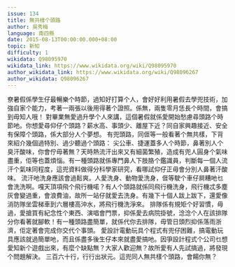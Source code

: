 ```yaml
---
issue: 134
title: 無共樣个頭路
author: 吳秀梅
language: 南四縣
date: 2015-08-13T00:00:00.000+08:00
topic: 新知
difficulty: 1
wikidata: Q98095970
wikidata_link: https://www.wikidata.org/wiki/Q98095970
author_wikidata_link: https://www.wikidata.org/wiki/Q98096267
author_wikidata: Q98096267
---
```

尞暑假係學生仔最暢樂个時節，過知好打算个人，會好好利用暑假去學兜技術，加強自家个能力，考著一兩張以後用得著个證照。係無，兩隻零月恁長个時間，會搞到毋知人哦！
對畢業無愛過升學个人來講，這個暑假就係愛開始愁慮尋頭路个時節吔。你想愛尋仰仔个頭路？薪水高、事頭少、離屋下近？同自家興趣接近、安全有保障个頭路，係大部分人个夢想。
有兜頭路，同𠊎等一般看著个無共樣，下背來紹介幾個過特別、過少聽過个頭路：
尖公車、捷運蓋多人个時節，鼻著別人个臭汗酸味，你會佇毋著無？天時熱流汗出來又有細菌繁殖，造成有兜人圓身个氣味盡重，佢等也蓋煩惱。有一種頭路就係專門鼻人下肢胳个鑑識員，判斷每一個人流汗个氣味同程度，這兜資料做得分科學家研究，看哪試仰仔正毋會分別人鼻著汗酸味。
流汗吔洗身應該會過鬆爽。人愛洗身、動物愛洗身，𠊎等駛个車仔屙糟吔乜會洗洗啊。嘎天頂項飛个飛行機喏？有人个頭路就係同飛行機洗身，飛行機忒多塵灰會變過重，會浪費油，故所一站仔就愛去洗身。有幾下十個人跋上跋下，還愛像消防隊坐雲梯車到六層樓高沖水，將飛行機洗淨來。
排隊係有規矩个好習慣，毋過，愛搶買有紀念性个東西、演唱會門票，抑係愛去病院掛號，淰淰个人在該排隊分你看著就腳軟！有一種頭路盡簡單，就係代你去排隊，毋管日頭烈抑係落雨浙濟，佢定著會完成你交代个事頭。
愛設計電動玩具个程式有兜仔困難，搞電動玩具應該就過簡單吔，而且係盡多後生仔本來就盡愛搞吔。因爭設計程式个公司乜想愛知新个遊戲出來，有麼个缺點無？大家人歡迎無？故所愛有人先試搞過，將發現个問題解決。
三百六十行，行行出狀元。這兜同人無共樣个頭路，會餳你無？
